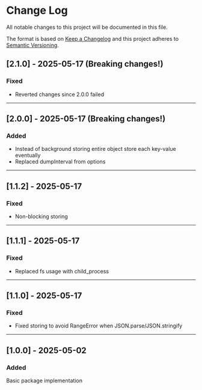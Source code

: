 # Change Log

All notable changes to this project will be documented in this file.

The format is based on [Keep a Changelog](http://keepachangelog.com/)
and this project adheres to [Semantic Versioning](http://semver.org/).

## [2.1.0] - 2025-05-17 (**Breaking changes!**)

### Fixed
- Reverted changes since 2.0.0 failed

---

## [2.0.0] - 2025-05-17 (**Breaking changes!**)

### Added
- Instead of background storing entire object store each key-value eventually
- Replaced dumpInterval from options

---
## [1.1.2] - 2025-05-17

### Fixed
- Non-blocking storing

---

## [1.1.1] - 2025-05-17

### Fixed
- Replaced fs usage with child_process

---

## [1.1.0] - 2025-05-17

### Fixed
- Fixed storing to avoid RangeError when JSON.parse/JSON.stringify

---

## [1.0.0] - 2025-05-02

### Added

Basic package implementation
